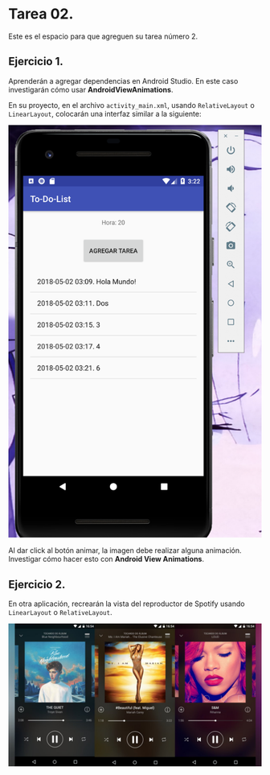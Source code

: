 
# Tarea 02.

Este es el espacio para que agreguen su tarea número 2.

## Ejercicio 1.

Aprenderán a agregar dependencias en Android Studio. En este caso investigarán cómo usar **AndroidViewAnimations**.

En su proyecto, en el archivo `activity_main.xml`, usando `RelativeLayout` o `LinearLayout`, colocarán una interfaz similar a la siguiente:

![ImagenEjemplo](img/01.png)

Al dar click al botón animar, la imagen debe realizar alguna animación. Investigar cómo hacer esto con **Android View Animations**.

## Ejercicio 2.

En otra aplicación, recrearán la vista del reproductor de Spotify usando `LinearLayout` o `RelativeLayout`.

![imagenEjemplo 2](img/02.jpg)